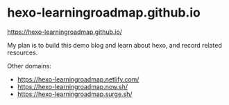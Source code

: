 # hexo-learningroadmap.github.io


https://hexo-learningroadmap.github.io/

My plan is to build this demo blog and learn about hexo, and record related resources.


Other domains:
- https://hexo-learningroadmap.netlify.com/
- https://hexo-learningroadmap.now.sh/
- https://hexo-learningroadmap.surge.sh/
